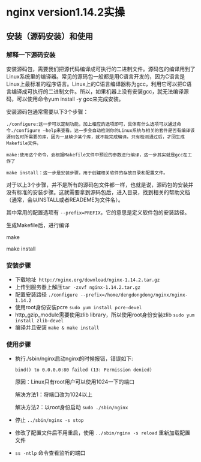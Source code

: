 # nginx version1.14.2实操

## 安装（源码安装）和使用

### 解释一下源码安装

​	安装源码包，需要我们把源代码编译成可执行的二进制文件。源码包的编译用到了Linux系统里的编译器。常见的源码包一般都是用C语言开发的，因为C语言是Linux上最标准的程序语言。Linux上的C语言编译器称为gcc，利用它可以把C语言编译成可执行的二进制文件。所以，如果机器上没有安装gcc，就无法编译源码，可以使用命令yum install -y gcc来完成安装。

安装源码包通常需要以下3个步骤：

    ./configure:这一步可以定制功能，加上相应的选项即可，具体有什么选项可以通过命令./configure –help来查看。这一步会自动检测你的Linux系统与相关的套件是否有编译该源码包时所需要的库，因为一旦缺少某个库，就不能完成编译。只有检测通过后，才回生成Makefile文件。
    
    make:使用这个命令，会根据Makefile文件中预设的参数进行编译，这一步其实就是gcc在工作了
    
    make install：这一步是安装步骤，用于创建相关软件的存放目录和配置文件。

对于以上3个步骤，并不是所有的源码包文件都一样，也就是说，源码包的安装并没有标准的安装步骤。这就需要拿到源码包后，进入目录，找到相关的帮助文档（通常，会以INSTALL或者READEME为文件名）。

其中常用的配置选项有	`--prefix=PREFIX`，它的意思是定义软件包的安装路径。

生成Makefile后，进行编译

make

make install

### 安装步骤

* 下载地址`	http://nginx.org/download/nginx-1.14.2.tar.gz`
* 上传到服务器上解压`tar -zxvf nginx-1.14.2.tar.gz`
* 配置安装路径 `./configure --prefix=/home/dengdongdong/nginx/nginx-1.14.2`
* 使用root身份安装pcre         `sudo yum install pcre-devel`
* http_gzip_module需要使用zlib library，所以使用root身份安装zlib  `sudo yum install zlib-devel`
* 编译并且安装 `make & make install`

### 使用步骤

* 执行./sbin/nginx启动nginx的时候报错，错误如下:

  ```shell
  bind() to 0.0.0.0:80 failed (13: Permission denied)
  ```

  原因：Linux只有root用户可以使用1024一下的端口

  解决方法1：将端口改为1024以上

  解决方法2：以root身份启动 `sudo ./sbin/nginx`


* 停止 `../sbin/nginx -s stop`
* 修改了配置文件后不用重启，使用 `../sbin/nginx -s reload` 重新加载配置文件
* `ss -ntlp` 命令查看监听的端口





